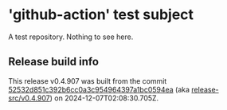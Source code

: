 # 'github-action' test subject

A test repository. Nothing to see here.


## Release build info

This release v0.4.907 was built from the commit [52532d851c392b6cc0a3c954964397a1bc0594ea](https://github.com/kattecon/gh-release-test-ga/tree/52532d851c392b6cc0a3c954964397a1bc0594ea) (aka [release-src/v0.4.907](https://github.com/kattecon/gh-release-test-ga/tree/release-src/v0.4.907)) on 2024-12-07T02:08:30.705Z.
        